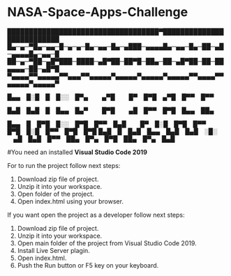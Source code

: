 # NASA-Space-Apps-Challenge

███████████████████████████████████▀██████████████████████████
█▄─▄─▀█▄─▄▄─█─▄─▄─█▄─▄▄─█▄─▄███─▄▄▄▄█▄─▄▄─█▄─██─▄█─▄▄▄▄█▄─▄▄─█
██─▄─▀██─▄█▀███─████─▄█▀██─██▀█─██▄─██─▄█▀██─██─██▄▄▄▄─██─▄█▀█
▀▄▄▄▄▀▀▄▄▄▄▄▀▀▄▄▄▀▀▄▄▄▄▄▀▄▄▄▄▄▀▄▄▄▄▄▀▄▄▄▄▄▀▀▄▄▄▄▀▀▄▄▄▄▄▀▄▄▄▄▄▀




█▄▄ █░█ █ █░░ █▀▄   ▄▀█   █▀ █▀█ ▄▀█ █▀▀ █▀▀  

█▄█ █▄█ █ █▄▄ █▄▀   █▀█   ▄█ █▀▀ █▀█ █▄▄ ██▄  







█▄▄ █ █▀█ █░░ █▀█ █▀▀ █▄█   █▀ █░█ █▀█ █▀▀ █▀█ █░█ █▀▀ █▀█ █▀█
█▄█ █ █▄█ █▄▄ █▄█ █▄█ ░█░   ▄█ █▄█ █▀▀ ██▄ █▀▄ █▀█ ██▄ █▀▄ █▄█



#You need an installed **Visual Studio Code 2019**

For to run the project follow next steps:

1. Download zip file of project.
2. Unzip it into your workspace.
3. Open folder of the project.
4. Open index.html using your browser.

If you want open the project as a developer follow next steps:

1. Download zip file of project.
2. Unzip it into your workspace.
3. Open main folder of the project from Visual Studio Code 2019.
4. Install Live Server plagin.
5. Open index.html.
6. Push the Run button or F5 key on your keyboard.
